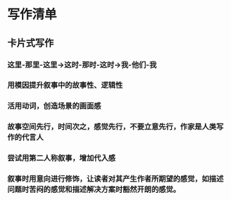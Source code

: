 # 写作清单
## 卡片式写作
### 这里-那里-这里->这时-那时-这时->我-他们-我
### 用模因提升叙事中的故事性、逻辑性
### 活用动词，创造场景的画面感
### 故事空间先行，时间次之，感觉先行，不要立意先行，作家是人类写作的代言人
### 尝试用第二人称叙事，增加代入感
### 叙事时用意向进行修饰，让读者对其产生作者所期望的感觉，如描述问题时苦闷的感觉和描述解决方案时豁然开朗的感觉。
